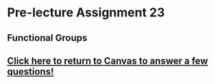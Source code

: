 <div style="float:right;margin:auto"><ebook-button title="Functional Groups" link="https://genchem.science.psu.edu/10-3-functional-groups"></ebook-button></div>


# Pre-lecture Assignment 23

## Functional Groups



## [Click here to return to Canvas to answer a few questions!](https://psu.instructure.com/courses/1881362/quizzes/3328117)
